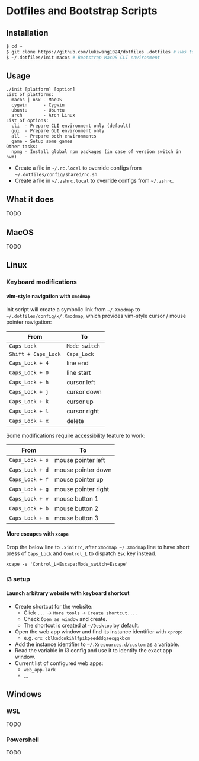 # Dotfiles and Bootstrap Scripts

## Installation

```bash
$ cd ~
$ git clone https://github.com/lukewang1024/dotfiles .dotfiles # Has to be `.dotfiles`
$ ~/.dotfiles/init macos # Bootstrap MacOS CLI environment
```

## Usage

```
./init [platform] [option]
List of platforms:
  macos | osx - MacOS
  cygwin      - Cygwin
  ubuntu      - Ubuntu
  arch        - Arch Linux
List of options:
  cli  - Prepare CLI environment only (default)
  gui  - Prepare GUI environment only
  all  - Prepare both environments
  game - Setup some games
Other tasks:
  npmg - Install global npm packages (in case of version switch in nvm)
```

- Create a file in `~/.rc.local` to override configs from `~/.dotfiles/config/shared/rc.sh`.
- Create a file in `~/.zshrc.local` to override configs from `~/.zshrc`.

## What it does

TODO

## MacOS

TODO

## Linux

### Keyboard modifications

#### vim-style navigation with `xmodmap`

Init script will create a symbolic link from `~/.Xmodmap` to `~/.dotfiles/config/x/.Xmodmap`, which provides vim-style cursor / mouse pointer navigation:

From | To
--- | ---
`Caps_Lock` | `Mode_switch`
`Shift + Caps_Lock` | `Caps_Lock`
`Caps_Lock + 4` | line end
`Caps_Lock + 0` | line start
`Caps_Lock + h` | cursor left
`Caps_Lock + j` | cursor down
`Caps_Lock + k` | cursor up
`Caps_Lock + l` | cursor right
`Caps_Lock + x` | delete

Some modifications require accessibility feature to work:

From | To
--- | ---
`Caps_Lock + s` | mouse pointer left
`Caps_Lock + d` | mouse pointer down
`Caps_Lock + f` | mouse pointer up
`Caps_Lock + g` | mouse pointer right
`Caps_Lock + v` | mouse button 1
`Caps_Lock + b` | mouse button 2
`Caps_Lock + n` | mouse button 3

#### More escapes with `xcape`

Drop the below line to `.xinitrc`, after `xmodmap ~/.Xmodmap` line to have short press of `Caps_Lock` and `Control_L` to dispatch `Esc` key instead.

```
xcape -e 'Control_L=Escape;Mode_switch=Escape'
```

### i3 setup

#### Launch arbitrary website with keyboard shortcut

- Create shortcut for the website:
  - Click `...` -> `More tools` -> `Create shortcut...`.
  - Check `Open as window` and create.
  - The shortcut is created at `~/Desktop` by default.
- Open the web app window and find its instance identifier with `xprop`:
  - e.g. `crx_cblkndcnkihlfpikpeedddgaecggkbcm`
- Add the instance identifier to `~/.Xresources.d/custom` as a variable.
- Read the variable in i3 config and use it to identify the exact app window.
- Current list of configured web apps:
  - `web_app.lark`
  - ...

## Windows

### WSL

TODO

### Powershell

TODO
